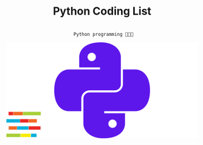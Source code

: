  <div align="center">
  
# Python Coding List

```
  
 Python programming 🐱‍👤🔢

```
  </div>
  
 ![](https://github.com/sazib0/image_for_repo/blob/0ac2d7989d045383d7907a65fb1b63b8012effa2/coding/p.png)
